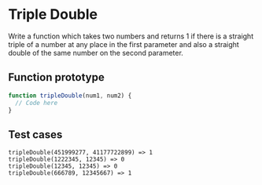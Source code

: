 # Triple Double

Write a function which takes two numbers and returns 1 if there is a straight triple of a number at any
place in the first parameter and also a straight double of the same number on the second parameter.

## Function prototype
```javascript
function tripleDouble(num1, num2) {
  // Code here
}
```

## Test cases
```
tripleDouble(451999277, 41177722899) => 1
tripleDouble(1222345, 12345) => 0
tripleDouble(12345, 12345) => 0
tripleDouble(666789, 12345667) => 1
```
